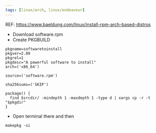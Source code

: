 ```yaml
---
tags: [linux/arch, linux/endeavour]
---
```


REF: https://www.baeldung.com/linux/install-rpm-arch-based-distros

- Download software.rpm
- Create PKGBUILD

```shell
pkgname=softwaretoinstall
pkgver=2.89
pkgrel=1
pkgdesc="A powerful software to install"
arch=('x86_64')

source=('software.rpm')

sha256sums=('SKIP')

package() {
  find $srcdir/ -mindepth 1 -maxdepth 1 -type d | xargs cp -r -t "$pkgdir"
}
```

- Open terminal there and then
```shell
makepkg -si
```

